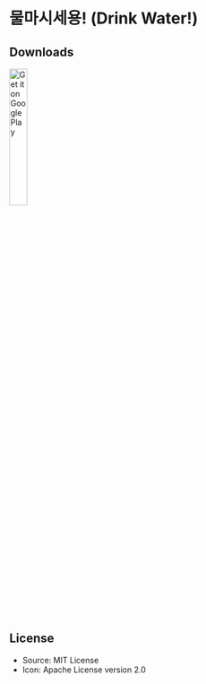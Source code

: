 # 물마시세용! (Drink Water!)


## Downloads
[ <img src='https://play.google.com/intl/en_us/badges/static/images/badges/en_badge_web_generic.png' width="25%" alt="Get it on Google Play"/> ](https://play.google.com/store/apps/details?id=com.miniprime1.drink_water)

## License
 - Source: MIT License
 - Icon: Apache License version 2.0
